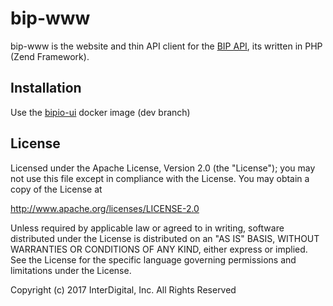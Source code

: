 bip-www
=========

bip-www is the website and thin API client for the [BIP API](https://github.com/cloudspark/bip), its written in PHP (Zend Framework).  


## Installation

Use the [bipio-ui](https://github.com/wotio/docker-bipio-ui/blob/dev/README.md) docker image (dev branch)


## License

Licensed under the Apache License, Version 2.0 (the "License"); you may not use this file except in compliance with the License. You may obtain a copy of the License at

http://www.apache.org/licenses/LICENSE-2.0

Unless required by applicable law or agreed to in writing, software distributed under the License is distributed on an "AS IS" BASIS, WITHOUT WARRANTIES OR CONDITIONS OF ANY KIND, either express or implied. See the License for the specific language governing permissions and limitations under the License.


Copyright (c) 2017 InterDigital, Inc. All Rights Reserved
